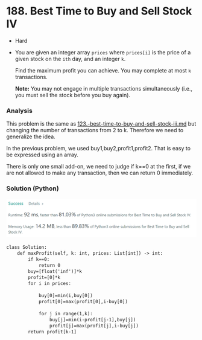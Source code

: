 # 188. Best Time to Buy and Sell Stock IV

* Hard
*   You are given an integer array `prices` where `prices[i]` is the price of a given stock on the `ith` day, and an integer `k`.

    Find the maximum profit you can achieve. You may complete at most `k` transactions.

    **Note:** You may not engage in multiple transactions simultaneously (i.e., you must sell the stock before you buy again).

### Analysis

This problem is the same as [123.-best-time-to-buy-and-sell-stock-iii.md](123.-best-time-to-buy-and-sell-stock-iii.md "mention") but changing the number of transactions from 2 to k. Therefore we need to generalize the idea.&#x20;

In the previous problem, we used buy1,buy2,profit1,profit2. That is easy to be expressed using an array. &#x20;

There is only one small add-on, we need to judge if k==0 at the first, if we are not allowed to make any transaction, then we can return 0 immediately.&#x20;

### Solution (Python)

![](<../../.gitbook/assets/image (8) (1) (1) (1) (1) (1) (1) (1) (1) (1).png>)

```
class Solution:
    def maxProfit(self, k: int, prices: List[int]) -> int:
        if k==0:
            return 0
        buy=[float('inf')]*k
        profit=[0]*k
        for i in prices:
            
            buy[0]=min(i,buy[0])
            profit[0]=max(profit[0],i-buy[0])
            
            for j in range(1,k):
                buy[j]=min(i-profit[j-1],buy[j])
                profit[j]=max(profit[j],i-buy[j])
        return profit[k-1]
```
